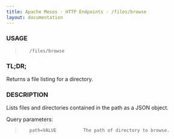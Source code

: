```yaml
---
title: Apache Mesos - HTTP Endpoints - /files/browse
layout: documentation
---
```

<!--- This is an automatically generated file. DO NOT EDIT! --->

### USAGE ###
>        /files/browse

### TL;DR; ###
Returns a file listing for a directory.

### DESCRIPTION ###
Lists files and directories contained in the path as
a JSON object.

Query parameters:

>        path=VALUE          The path of directory to browse.